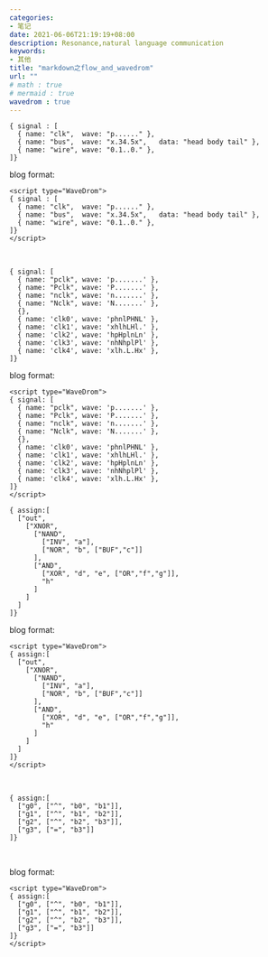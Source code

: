 ```yaml
---
categories:
- 笔记
date: 2021-06-06T21:19:19+08:00
description: Resonance,natural language communication
keywords:
- 其他
title: "markdown之flow_and_wavedrom"
url: ""
# math : true
# mermaid : true
wavedrom : true
---
```


<!--hugo blog 使用 -->
<script type="WaveDrom">
{ signal : [
  { name: "clk",  wave: "p......" },
  { name: "bus",  wave: "x.34.5x",   data: "head body tail" },
  { name: "wire", wave: "0.1..0." },
]}
</script>

<!--Vscode markdown 使用 -->
```WaveDrom
{ signal : [
  { name: "clk",  wave: "p......" },
  { name: "bus",  wave: "x.34.5x",   data: "head body tail" },
  { name: "wire", wave: "0.1..0." },
]}
```
<!--博客撰写代码使用 -->
blog format:
```
<script type="WaveDrom">
{ signal : [
  { name: "clk",  wave: "p......" },
  { name: "bus",  wave: "x.34.5x",   data: "head body tail" },
  { name: "wire", wave: "0.1..0." },
]}
</script>
```

</br>

<script type="WaveDrom">
{ signal: [
  { name: "pclk", wave: 'p.......' },
  { name: "Pclk", wave: 'P.......' },
  { name: "nclk", wave: 'n.......' },
  { name: "Nclk", wave: 'N.......' },
  {},
  { name: 'clk0', wave: 'phnlPHNL' },
  { name: 'clk1', wave: 'xhlhLHl.' },
  { name: 'clk2', wave: 'hpHplnLn' },
  { name: 'clk3', wave: 'nhNhplPl' },
  { name: 'clk4', wave: 'xlh.L.Hx' },
]}
</script>

```WaveDrom
{ signal: [
  { name: "pclk", wave: 'p.......' },
  { name: "Pclk", wave: 'P.......' },
  { name: "nclk", wave: 'n.......' },
  { name: "Nclk", wave: 'N.......' },
  {},
  { name: 'clk0', wave: 'phnlPHNL' },
  { name: 'clk1', wave: 'xhlhLHl.' },
  { name: 'clk2', wave: 'hpHplnLn' },
  { name: 'clk3', wave: 'nhNhplPl' },
  { name: 'clk4', wave: 'xlh.L.Hx' },
]}
```

blog format:
```
<script type="WaveDrom">
{ signal: [
  { name: "pclk", wave: 'p.......' },
  { name: "Pclk", wave: 'P.......' },
  { name: "nclk", wave: 'n.......' },
  { name: "Nclk", wave: 'N.......' },
  {},
  { name: 'clk0', wave: 'phnlPHNL' },
  { name: 'clk1', wave: 'xhlhLHl.' },
  { name: 'clk2', wave: 'hpHplnLn' },
  { name: 'clk3', wave: 'nhNhplPl' },
  { name: 'clk4', wave: 'xlh.L.Hx' },
]}
</script>
```

<script type="WaveDrom">
{ assign:[
  ["out",
    ["XNOR",
      ["NAND",
        ["INV", "a"],
        ["NOR", "b", ["BUF","c"]]
      ],
      ["AND",
        ["XOR", "d", "e", ["OR","f","g"]],
        "h"
      ]
    ]
  ]
]}
</script>

```WaveDrom
{ assign:[
  ["out",
    ["XNOR",
      ["NAND",
        ["INV", "a"],
        ["NOR", "b", ["BUF","c"]]
      ],
      ["AND",
        ["XOR", "d", "e", ["OR","f","g"]],
        "h"
      ]
    ]
  ]
]}
```


blog format:
```
<script type="WaveDrom">
{ assign:[
  ["out",
    ["XNOR",
      ["NAND",
        ["INV", "a"],
        ["NOR", "b", ["BUF","c"]]
      ],
      ["AND",
        ["XOR", "d", "e", ["OR","f","g"]],
        "h"
      ]
    ]
  ]
]}
</script>
```

</br>

<script type="WaveDrom">
{ assign:[
  ["g0", ["^", "b0", "b1"]],
  ["g1", ["^", "b1", "b2"]],
  ["g2", ["^", "b2", "b3"]],
  ["g3", ["=", "b3"]]
]}
</script>

```WaveDrom
{ assign:[
  ["g0", ["^", "b0", "b1"]],
  ["g1", ["^", "b1", "b2"]],
  ["g2", ["^", "b2", "b3"]],
  ["g3", ["=", "b3"]]
]}
```
</br>


blog format:
```
<script type="WaveDrom">
{ assign:[
  ["g0", ["^", "b0", "b1"]],
  ["g1", ["^", "b1", "b2"]],
  ["g2", ["^", "b2", "b3"]],
  ["g3", ["=", "b3"]]
]}
</script>
```